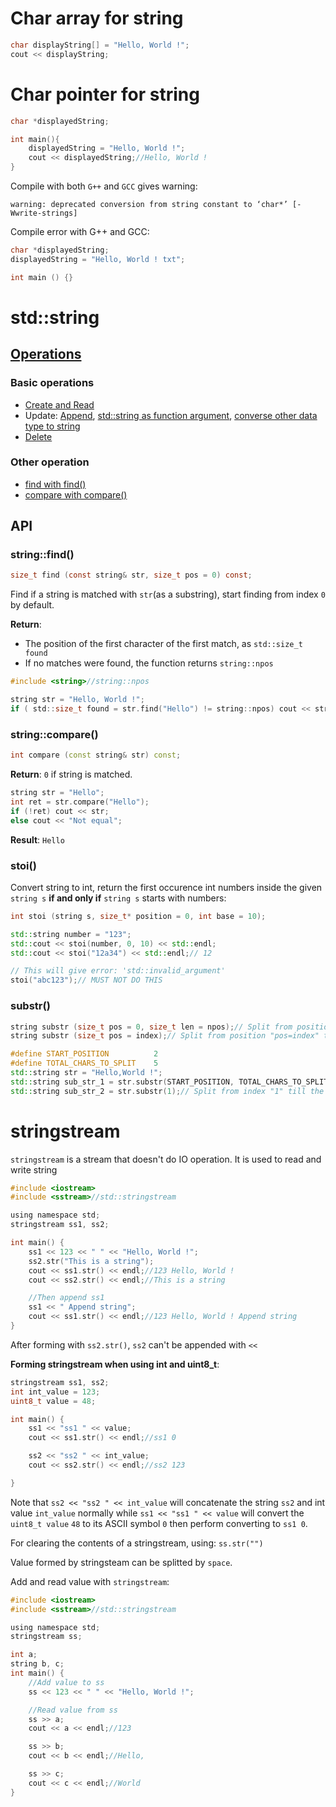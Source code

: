 # Char array for string

```cpp
char displayString[] = "Hello, World !";
cout << displayString;
```

# Char pointer for string

```cpp
char *displayedString;

int main(){
    displayedString = "Hello, World !";
    cout << displayedString;//Hello, World !
}    
```

Compile with both ``G++`` and ``GCC`` gives warning:

```
warning: deprecated conversion from string constant to ‘char*’ [-Wwrite-strings]
```

Compile error with G++ and GCC:

```cpp
char *displayedString;
displayedString = "Hello, World ! txt";

int main () {}
```

# std::string

## [Operations](string%20operations.md)

### Basic operations

* [Create and Read](string%20operations.md#create-and-read)
* Update: [Append](string%20operations.md#append-string), [std::string as function argument](/string%20operations.md#stdstring-as-function-argument), [converse other data type to string](string%20operations.md#conversion)
* [Delete](string%20operations.md#delete)

### Other operation

* [find with find()](#stringfind)
* [compare with compare()](#stringcompare)

## API

### string::find()

```c
size_t find (const string& str, size_t pos = 0) const;
```

Find if a string is matched with ``str``(as a substring), start finding from index ``0`` by default.

**Return**:

* The position of the first character of the first match, as ``std::size_t found``
* If no matches were found, the function returns ``string::npos``

```c
#include <string>//string::npos

string str = "Hello, World !";
if ( std::size_t found = str.find("Hello") != string::npos) cout << str << endl;
```
### string::compare()

```cpp
int compare (const string& str) const;
```
**Return**: ``0`` if string is matched.

```cpp
string str = "Hello";
int ret = str.compare("Hello");
if (!ret) cout << str;
else cout << "Not equal";
```
**Result**: ``Hello``
### stoi()
Convert string to int, return the first occurence int numbers inside the given ``string s`` **if and only if** ``string s`` starts with numbers:
```cpp
int stoi (string s, size_t* position = 0, int base = 10);
```
```cpp
std::string number = "123";
std::cout << stoi(number, 0, 10) << std::endl;
std::cout << stoi("12a34") << std::endl;// 12
```
```cpp
// This will give error: 'std::invalid_argument'
stoi("abc123");// MUST NOT DO THIS
```
### substr()
```cpp
string substr (size_t pos = 0, size_t len = npos);// Split from position "pos" with "npos" of characters
string substr (size_t pos = index);// Split from position "pos=index" till the end
```
```cpp
#define START_POSITION          2
#define TOTAL_CHARS_TO_SPLIT    5
std::string str = "Hello,World !";
std::string sub_str_1 = str.substr(START_POSITION, TOTAL_CHARS_TO_SPLIT);// llo,W
std::string sub_str_2 = str.substr(1);// Split from index "1" till the end of str; Result: "ello,World !"
```
# stringstream

``stringstream`` is a stream that doesn't do IO operation. It is used to read and write string

```c
#include <iostream>
#include <sstream>//std::stringstream

using namespace std;
stringstream ss1, ss2;

int main() {
    ss1 << 123 << " " << "Hello, World !";
    ss2.str("This is a string");
    cout << ss1.str() << endl;//123 Hello, World !
    cout << ss2.str() << endl;//This is a string

    //Then append ss1
    ss1 << " Append string";
    cout << ss1.str() << endl;//123 Hello, World ! Append string
}
```

After forming with ``ss2.str()``, ``ss2`` can't be appended with ``<<``

**Forming stringstream when using int and uint8_t**:

```c
stringstream ss1, ss2;
int int_value = 123;
uint8_t value = 48;

int main() {
	ss1 << "ss1 " << value;
	cout << ss1.str() << endl;//ss1 0

	ss2 << "ss2 " << int_value;
	cout << ss2.str() << endl;//ss2 123

}
```

Note that ``ss2 << "ss2 " << int_value`` will concatenate the string ``ss2`` and int value ``int_value`` normally while ``ss1 << "ss1 " << value`` will convert the ``uint8_t value`` ``48`` to its ASCII symbol ``0`` then perform converting to ``ss1 0``.

For clearing the contents of a stringstream, using: ``ss.str("")``

Value formed by stringsteam can be splitted by ``space``.

Add and read value with ``stringstream``:

```c
#include <iostream>
#include <sstream>//std::stringstream

using namespace std;
stringstream ss;

int a;
string b, c;
int main() {
    //Add value to ss
    ss << 123 << " " << "Hello, World !";

    //Read value from ss
    ss >> a;
    cout << a << endl;//123

    ss >> b;
    cout << b << endl;//Hello,

    ss >> c;
    cout << c << endl;//World
}
```

